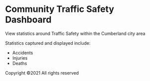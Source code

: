 # Community Traffic Safety Dashboard
View statistics around Traffic Safety within the Cumberland city area

Statistics captured and displayed include:
- Accidents
- Injuries
- Deaths

Copyright ©2021 All rights reserved